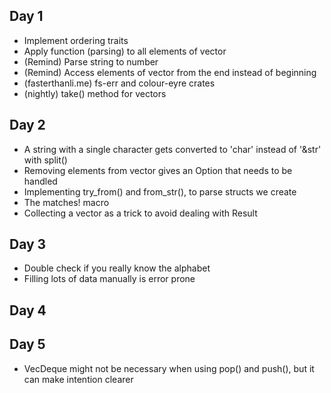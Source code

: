 ## Day 1
* Implement ordering traits
* Apply function (parsing) to all elements of vector
* (Remind) Parse string to number
* (Remind) Access elements of vector from the end instead of beginning
* (fasterthanli.me) fs-err and colour-eyre crates
* (nightly) take() method for vectors
## Day 2
* A string with a single character gets converted to 'char' instead of '&str' with split()
* Removing elements from vector gives an Option that needs to be handled
* Implementing try_from() and from_str(), to parse structs we create
* The matches! macro
* Collecting a vector as a trick to avoid dealing with Result
## Day 3
* Double check if you really know the alphabet
* Filling lots of data manually is error prone
## Day 4

## Day 5
* VecDeque might not be necessary when using pop() and push(), but it can make intention clearer

